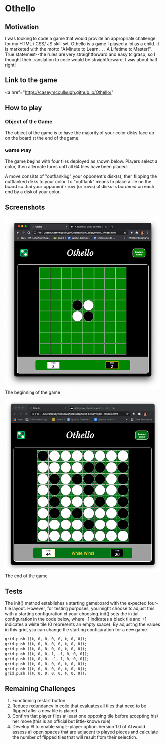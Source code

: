 # Othello

## Motivation

I was looking to code a game that would provide an appropriate challenge for my HTML / CSS/ JS skill set. Othello is a game I played a lot as a child.  It is marketed with the motto "A Minute to Learn . . . A Lifetime to Master!".  True statement--the rules are very straightforward and easy to grasp, so I thought their translation to code would be straightforward.  I was about half right!

## Link to the game

<a href="https://caseymccullough.github.io/Othello/" </a>

## How to play

### Object of the Game

The object of the game is to have the majority of your color disks face up on the board at the end of the game. 

### Game Play

The game begins with four tiles deployed as shown below.  Players select a color, then alternate turns until all 64 tiles have been placed. 

A move consists of "outflanking" your opponent's disk(s), then flipping the outflanked disks to your color.  To "outflank" means to place a tile on the board so that your opponent's row (or rows) of disks is bordered on each end by a disk of your color.  

## Screenshots

<img src = "https://github.com/caseymccullough/Othello/blob/master/img/Othello-begin.png">The beginning of the game</img>

<img src = "https://github.com/caseymccullough/Othello/blob/master/img/Othello-end.png">The end of the game</img>

## Tests

The init() method establishes a starting gameboard with the expected four-tile layout.  However, for testing purposes, you might choose to adjust this with a starting configuration of your choosing.  init() sets the initial configuration in the code below, where -1 indicates a black tile and +1 indicates a white tile (0 represents an empty space).  By adjusting the values in this grid, you can change the starting configuration for a new game. 

    grid.push ([0, 0, 0, 0, 0, 0, 0, 0]);
    grid.push ([0, 0, 0, 0, 0, 0, 0, 0]);
    grid.push ([0, 0, 0, 0, 0, 0, 0, 0]);
    grid.push ([0, 0, 0, 1, -1, 0, 0, 0]);
    grid.push ([0, 0, 0, -1, 1, 0, 0, 0]);
    grid.push ([0, 0, 0, 0, 0, 0, 0, 0]);
    grid.push ([0, 0, 0, 0, 0, 0, 0, 0]);
    grid.push ([0, 0, 0, 0, 0, 0, 0, 0]);
    
   ## Remaining Challenges
   
   1. Functioning restart button
   2. Reduce redundancy in code that evaluates all tiles that need to be flipped after a new tile is placed. 
   3. Confirm that player flips at least one opposing tile before accepting his/ her move (this is an official but little-known rule)
   4. Develop AI to enable single-player option.  Version 1.0 of AI would assess all open spaces that are adjacent to played pieces and calculate the number of flipped tiles that will result from their selection.  


